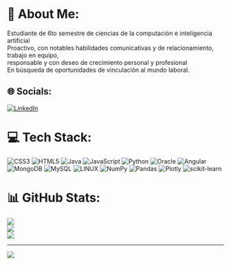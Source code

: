 # 💫 About Me:
Estudiante de 6to semestre de ciencias de la computación e inteligencia artificial<br>Proactivo, con notables habilidades comunicativas y de relacionamiento, trabajo en equipo,<br>responsable y con deseo de crecimiento personal y profesional<br>En búsqueda de oportunidades de vinculación al mundo laboral.


## 🌐 Socials:
[![LinkedIn](https://img.shields.io/badge/LinkedIn-%230077B5.svg?logo=linkedin&logoColor=white)](https://linkedin.com/in/juan-pablo-guayara-1607951bb) 

# 💻 Tech Stack:
![CSS3](https://img.shields.io/badge/css3-%231572B6.svg?style=flat&logo=css3&logoColor=white) ![HTML5](https://img.shields.io/badge/html5-%23E34F26.svg?style=flat&logo=html5&logoColor=white) ![Java](https://img.shields.io/badge/java-%23ED8B00.svg?style=flat&logo=java&logoColor=white) ![JavaScript](https://img.shields.io/badge/javascript-%23323330.svg?style=flat&logo=javascript&logoColor=%23F7DF1E) ![Python](https://img.shields.io/badge/python-3670A0?style=flat&logo=python&logoColor=ffdd54) ![Oracle](https://img.shields.io/badge/Oracle-F80000?style=flat&logo=oracle&logoColor=white) ![Angular](https://img.shields.io/badge/angular-%23DD0031.svg?style=flat&logo=angular&logoColor=white) ![MongoDB](https://img.shields.io/badge/MongoDB-%234ea94b.svg?style=flat&logo=mongodb&logoColor=white) ![MySQL](https://img.shields.io/badge/mysql-%2300f.svg?style=flat&logo=mysql&logoColor=white) ![LINUX](https://img.shields.io/badge/Linux-FCC624?style=flat&logo=linux&logoColor=black) ![NumPy](https://img.shields.io/badge/numpy-%23013243.svg?style=flat&logo=numpy&logoColor=white) ![Pandas](https://img.shields.io/badge/pandas-%23150458.svg?style=flat&logo=pandas&logoColor=white) ![Plotly](https://img.shields.io/badge/Plotly-%233F4F75.svg?style=flat&logo=plotly&logoColor=white) ![scikit-learn](https://img.shields.io/badge/scikit--learn-%23F7931E.svg?style=flat&logo=scikit-learn&logoColor=white)
# 📊 GitHub Stats:
![](https://github-readme-stats.vercel.app/api?username=Guayixxx&theme=slateorange&hide_border=true&include_all_commits=false&count_private=false)<br/>
![](https://github-readme-streak-stats.herokuapp.com/?user=Guayixxx&theme=slateorange&hide_border=true)<br/>
![](https://github-readme-stats.vercel.app/api/top-langs/?username=Guayixxx&theme=slateorange&hide_border=true&include_all_commits=false&count_private=false&layout=compact)

---
[![](https://visitcount.itsvg.in/api?id=Guayixxx&icon=0&color=2)](https://visitcount.itsvg.in)

<!-- Proudly created with GPRM ( https://gprm.itsvg.in ) -->
